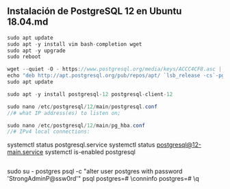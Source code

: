 ## Instalación de PostgreSQL 12 en Ubuntu 18.04.md

```java
sudo apt update
sudo apt -y install vim bash-completion wget
sudo apt -y upgrade
sudo reboot
```
```java
wget --quiet -O - https://www.postgresql.org/media/keys/ACCC4CF8.asc | sudo apt-key add -
echo "deb http://apt.postgresql.org/pub/repos/apt/ `lsb_release -cs`-pgdg main" |sudo tee  /etc/apt/sources.list.d/pgdg.list
sudo apt update
```
```java
sudo apt -y install postgresql-12 postgresql-client-12
```
```java
sudo nano /etc/postgresql/12/main/postgresql.conf 
//# what IP address(es) to listen on;
```
```java
sudo nano /etc/postgresql/12/main/pg_hba.conf 
//# IPv4 local connections: 
```
systemctl status postgresql.service
systemctl status postgresql@12-main.service
systemctl is-enabled postgresql
```
```
sudo su - postgres
psql -c "alter user postgres with password 'StrongAdminP@ssw0rd'"
psql
postgres=# \conninfo
postgres=# \q
```

